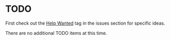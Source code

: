 # TODO

First check out the [Help Wanted](../../../issues?q=is%3Aissue+is%3Aopen+label%3A%22help+wanted%22) tag in the issues section for specific ideas.

There are no additional TODO items at this time.
